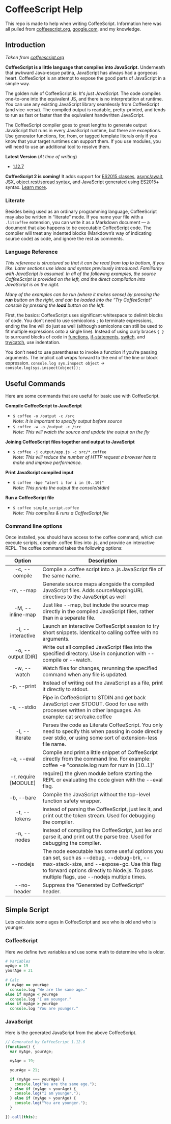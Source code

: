 # CoffeeScript Help
This repo is  made to help when writing CoffeeScript. Information here was all pulled from 
[coffeescript.org](https://coffeescript.org), [google.com](https://google.com), and my knowledge.

## Introduction 
*Taken from [coffeescript.org](http://coffeescript.org/#top)*

**CoffeeScript is a little language that compiles into JavaScript.** Underneath that awkward Java-esque patina, JavaScript 
has always had a gorgeous heart. CoffeeScript is an attempt to expose the good parts of JavaScript in a simple way.

The golden rule of CoffeeScript is: *It's just JavaScript*. The code compiles one-to-one into the equivalent JS, and there 
is no interpretation at runtime. You can use any existing JavaScript library seamlessly from CoffeeScript (and vice-versa). 
The compiled output is readable, pretty-printed, and tends to run as fast or faster than the equivalent handwritten JavaScript.

The CoffeeScript compiler goes to great lengths to generate output JavaScript that runs in every JavaScript runtime, but 
there are exceptions. Use generator functions, for, from, or tagged template literals only if you know that your target 
runtimes can support them. If you use modules, you will need to use an additional tool to resolve them.

**Latest Version** (*At time of writing*)
* [1.12.7](https://github.com/jashkenas/coffeescript/tarball/1.12.7)

**CoffeeScript 2 is coming!** It adds support for [ES2015 classes](http://coffeescript.org/v2/#classes), 
[async/await](http://coffeescript.org/v2/#fat-arrow), [JSX](http://coffeescript.org/v2/#jsx), 
[object rest/spread syntax](http://coffeescript.org/v2/#splats), and JavaScript generated using ES2015+ syntax. 
[Learn more](http://coffeescript.org/v2/).

### Literate 
Besides being used as an ordinary programming language, CoffeeScript may also be written in “literate” mode. If you name 
your file with a `.litcoffee` extension, you can write it as a Markdown document — a document that also happens to be executable 
CoffeeScript code. The compiler will treat any indented blocks (Markdown’s way of indicating source code) as code, and 
ignore the rest as comments.

### Language Reference
*This reference is structured so that it can be read from top to bottom, if you like. Later sections use ideas and syntax 
previously introduced. Familiarity with JavaScript is assumed. In all of the following examples, the source CoffeeScript 
is provided on the left, and the direct compilation into JavaScript is on the right.*

*Many of the examples can be run (where it makes sense) by pressing the **run** button on the right, and can be loaded into the 
“Try CoffeeScript” console by pressing the **load** button on the left.*

First, the basics: CoffeeScript uses significant whitespace to delimit blocks of code. You don’t need to use semicolons `;` 
to terminate expressions, ending the line will do just as well (although semicolons can still be used to fit multiple 
expressions onto a single line). Instead of using curly braces `{ }` to surround blocks of code in 
[functions](http://coffeescript.org/#literals), [if-statements](http://coffeescript.org/#conditionals), 
[switch](http://coffeescript.org/#switch), and [try/catch](http://coffeescript.org/#try), use indentation.

You don’t need to use parentheses to invoke a function if you’re passing arguments. The implicit call wraps forward to the 
end of the line or block expression.
`console.log sys.inspect object` → `console.log(sys.inspect(object));`

## Useful Commands
Here are some commands that are useful for basic use with CoffeeScript.

**Compile CoffeeScript to JavaScript**  
   * `$ coffee -o /output -c /src`  
    *Note: It is important to specify output before source*
   * `$ coffee -w -o /output -c /src`  
    *Note: This will watch the source and update the output on the fly*

**Joining CoffeeScript files together and output to JavaScript**
   * `$ coffee -j output/app.js -c src/*.coffee`  
    *Note: This will reduce the number of HTTP request a browser has to make and improve performance.*
    
**Print JavaScript compiled input**
   * `$ coffee -bpe "alert i for i in [0..10]"`  
    *Note: This prints the output the console(stdin)*
    
**Run a CoffeeScript file**
   * `$ coffee simple_script.coffee`  
    *Note: This compiles & runs a CoffeeScript file*
    
### Command line options
Once installed, you should have access to the coffee command, which can execute scripts, compile .coffee files into .js, and provide an interactive REPL. The coffee command takes the following options:  

|        Option         |                     Description                      |
| :-------------------: | ---------------------------------------------------- |
| -c, --compile         | Compile a .coffee script into a .js JavaScript file of the same name. |
| -m, --map             | Generate source maps alongside the compiled JavaScript files. Adds sourceMappingURL directives to the JavaScript as well |
| -M, --inline-map      | Just like --map, but include the source map directly in the compiled JavaScript files, rather than in a separate file. |
| -i, --interactive     | Launch an interactive CoffeeScript session to try short snippets. Identical to calling coffee with no arguments. |
| -o, --output [DIR]    | Write out all compiled JavaScript files into the specified directory. Use in conjunction with --compile or --watch. |
| -w, --watch           | Watch files for changes, rerunning the specified command when any file is updated. |
| -p, --print           | Instead of writing out the JavaScript as a file, print it directly to stdout. |
| -s, --stdio           | Pipe in CoffeeScript to STDIN and get back JavaScript over STDOUT. Good for use with processes written in other languages. An example: cat src/cake.coffee | coffee -sc |
| -l, --literate        | Parses the code as Literate CoffeeScript. You only need to specify this when passing in code directly over stdio, or using some sort of extension-less file name. |
| -e, --eval            | Compile and print a little snippet of CoffeeScript directly from the command line. For example: coffee -e "console.log num for num in [10..1]" |
| -r, require [MODULE]  | require() the given module before starting the REPL or evaluating the code given with the --eval flag. |
| -b, --bare            | Compile the JavaScript without the top-level function safety wrapper. |
| -t, --tokens          | Instead of parsing the CoffeeScript, just lex it, and print out the token stream. Used for debugging the compiler. |
| -n, --nodes           | Instead of compiling the CoffeeScript, just lex and parse it, and print out the parse tree. Used for debugging the compiler. |
| --nodejs              | The node executable has some useful options you can set, such as --debug, --debug-brk, --max-stack-size, and --expose-gc. Use this flag to forward options directly to Node.js. To pass multiple flags, use --nodejs multiple times. |
| --no-header           | Suppress the “Generated by CoffeeScript” header. |


## Simple Script
Lets calculate some ages in CoffeeScript and see who is old and who is younger.
### CoffeeScript
Here we define two variables and use some math to determine who is older.
```CoffeeScript  
# Variables                                        
myAge = 19                                     
yourAge = 21                                   
  
# Calc
if myAge == yourAge
  console.log "We are the same age."
else if myAge < yourAge
  console.log "I am younger."
else if myAge > yourAge
  console.log "You are younger."
```
### JavaScript
Here is the generated JavaScript from the above CoffeeScript.
```javascript
// Generated by CoffeeScript 1.12.6
(function() {
  var myAge, yourAge;

  myAge = 19;

  yourAge = 21;

  if (myAge === yourAge) {
    console.log("We are the same age.");
  } else if (myAge < yourAge) {
    console.log("I am younger.");
  } else if (myAge > yourAge) {
    console.log("You are younger.");
  }

}).call(this);
```
